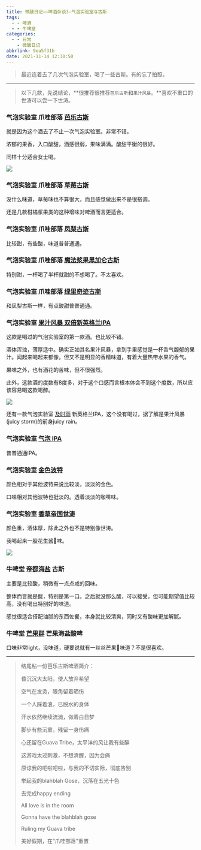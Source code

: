 ```yaml
---
title: 微醺日记——啤酒杂谈3-气泡实验室与古斯
tags:
  - - 啤酒
  - - 牛啤堂
categories:
  - - 日常
    - 微醺日记
abbrlink: 9ea5f31b
date: 2021-11-14 12:30:50
---
```


> 最近连着去了几次气泡实验室，喝了一些古斯。有的忘了拍照。

---

> 以下几款，先说结论，**很推荐很推荐`芭乐古斯`和`果汁风暴`。**喜欢不重口的世涛可以尝一下世涛。

### 气泡实验室 爪哇部落 [芭乐古斯](https://www.jiuhuar.com/craftbeer/5fb748d3526c607673e4e912.html)

就是因为这个酒去了不止一次气泡实验室。非常不错。

浓郁的果香，入口酸甜，酒感很弱，果味满满。酸甜平衡的很好。

同样十分适合女士喝。

![](微醺日记——啤酒杂谈3-气泡实验室与古斯/IMG_2910-7210275.jpeg)

### 气泡实验室 爪哇部落 [草莓古斯](https://www.jiuhuar.com/craftbeer/5f9dee81526c607673d92145.html)

没什么味道，草莓味也不算很大，而且感觉做出来不是很搭调。

还是几款柑橘浆果类的这种增味对啤酒而言更适合。

### 气泡实验室 爪哇部落 [凤梨古斯](https://www.jiuhuar.com/craftbeer/5fdac448790112110b7c10d8.html)

比较甜，有些酸，味道普普通通。

### 气泡实验室 爪哇部落 [魔法浆果黑加仑古斯](https://www.jiuhuar.com/craftbeer/6014fb23526c6076731e039c.html)

特别甜，一杯喝了半杯就甜的不想喝了。不太喜欢。

### 气泡实验室 爪哇部落 [绿里奇迹古斯](https://www.jiuhuar.com/craftbeer/60e7cc97790112168caafba1.html)

和凤梨古斯一样，有点酸甜普普通通。

### 气泡实验室 [果汁风暴 双倍新英格兰IPA](https://www.jiuhuar.com/craftbeer/603db8f17901124c0b489d93.html)

这款是喝过的气泡实验室的第一款酒。也比较不错。

酒体浑浊，薄厚适中。确实正如其名果汁风暴，拿到手里感觉是一杯香气馥郁的果汁。闻起来喝起来都像，但又不是明显的香精味道，有着大量热带水果的香气。

果味之外，也有酒花的苦味，但不很强烈。

此外，这款酒的度数有8度多，对于这个口感而言根本体会不到这个度数，所以应该容易喝这款喝醉。

![](微醺日记——啤酒杂谈3-气泡实验室与古斯/IMG_2908-7210275.jpeg)

还有一款气泡实验室 [及时雨](https://www.jiuhuar.com/craftbeer/5b3992fc8ba5b0902e8b4568.html) 新英格兰IPA，这个没有喝过，据了解是果汁风暴(juicy storm)的前身juicy rain。

### 气泡实验室 [气泡 IPA](https://www.jiuhuar.com/craftbeer/5b9f6f508ba5b04a2e8b4568.html)

普普通通IPA。

### 气泡实验室 [金色波特](https://www.jiuhuar.com/craftbeer/5b9f6d3c8ba5b0492e8b456a.html)

颜色相对于其他波特来说比较淡，淡淡的金色。

口味相对其他波特也挺淡的。透着淡淡的咖啡味。

### 气泡实验室 [香草帝国世涛](https://www.jiuhuar.com/craftbeer/5b9f73198ba5b0442e8b4569.html)

颜色重，酒体厚，除此之外也不是特别像世涛。

我喝起来一股花生酱🥜味。

![](微醺日记——啤酒杂谈3-气泡实验室与古斯/IMG_2992-7210275.jpeg)

### 牛啤堂 [帝都海盐](https://www.jiuhuar.com/craftbeer/5a7854da8ba5b0c30d8b4569.html) 古斯

主要是比较酸，稍微有一点点咸的回味。

整体而言就是酸，特别是第一口。之后就没那么酸，可以接受，但可能期望值比较高，没有喝出特别好的味道。

感觉很适合搭配油腻的东西佐餐，本身就比较清爽，同时又有酸味更加解腻。

### 牛啤堂 [芒果群](https://www.jiuhuar.com/craftbeer/60b62ed5526c60388fd787f4.html) 芒果海盐酸啤

口味非常light，没味道，硬要说就有一丝丝芒果🥭味道？不是很喜欢。

---

> 结尾粘一份芭乐古斯啤酒简介：
>
> 昏沉沉大太阳，使人放弃希望
>
> 空气在发烫，眼角留着晒伤
>
> 一个人踩着浪，已脱水的身体
>
> 汗水依然继续流淌，做着白日梦
>
> 脚步有些沉重，残留一身伤痛
>
> 心还留在Guava Tribe，太平洋的风让我有些醉
>
> 这游戏太过刺激，不想清醒，因为会痛
>
> 原谅我的吧啦吧啦，与我的不切实际，彻底告别
>
> 举起我的blahblah Gose，沉落在五光十色
>
> 去完成happy ending
>
> All love is in the room
>
> Gonna have the blahblah gose
>
> Ruling my Guava tribe
>
> 美好假期，在“爪哇部落”重置

